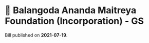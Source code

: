 # 📄  Balangoda Ananda Maitreya Foundation (Incorporation) - GS

Bill published on **2021-07-19**.



